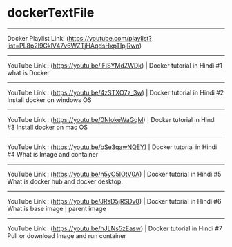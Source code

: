 # dockerTextFile
________________________________________________________________________________________________
Docker Playlist Link:  (https://youtube.com/playlist?list=PL8p2I9GklV47v6WZTjHAqdsHxpTIpjRwn)
________________________________________________________________________________________________
YouTube Link : (https://youtu.be/iFiSYMdZWDk) | Docker tutorial in Hindi #1 what is Docker
_________________________________________________________________________________________________________
YouTube Link : (https://youtu.be/4zSTXO7z_3w) | Docker tutorial in Hindi #2 Install docker on windows OS
_________________________________________________________________________________________________________
YouTube Link : (https://youtu.be/0NIokeWaGqM) | Docker tutorial in Hindi #3 Install docker on mac OS
_____________________________________________________________________________________________________________________
YouTube Link : (https://youtu.be/bSe3qawNQEY) | Docker tutorial in Hindi #4 What is Image and container
_____________________________________________________________________________________________________________________
YouTube Link : (https://youtu.be/n5yO5IOtV0A) | Docker tutorial in Hindi #5 What is docker hub and docker desktop.
_____________________________________________________________________________________________________________________
YouTube Link : (https://youtu.be/JRsD5jRSDv0) | Docker tutorial in Hindi #6 What is base image | parent image
_____________________________________________________________________________________________________________________
YouTube Link : (https://youtu.be/hJLNs5zEasw) | Docker tutorial in Hindi #7 Pull or download Image and run container
